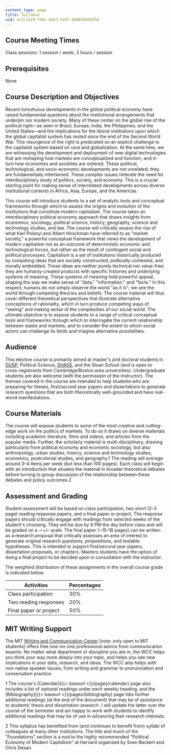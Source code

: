 ```yaml
---
content_type: page
title: Syllabus
uid: ec2c2a29-fd4c-deb3-5e47-b9d656d6d35d
---
```


Course Meeting Times
--------------------

Class sessions: 1 session / week, 3 hours / session

Prerequisites
-------------

None

Course Description and Objectives
---------------------------------

Recent tumultuous developments in the global political economy have raised fundamental questions about the institutional arrangements that underpin our modern society. Many of these center on the global rise of the political right—as seen in Brazil, Europe, India, the Philippines, and the United States—and the implications for the liberal institutions upon which the global capitalist system has rested since the end of the Second World War. This resurgence of the right is predicated on an explicit challenge to the capitalist system based on race and globalization. At the same time, we are witnessing the development and deployment of new digital technologies that are reshaping how markets are conceptualized and function, and in turn how economies and societies are ordered. These political, technological, and socio-economic developments are not unrelated; they are fundamentally intertwined. These complex issues reiterate the need for interdisciplinary study of politics, society, and economy. This is a crucial starting point for making sense of interrelated developments across diverse institutional contexts in Africa, Asia, Europe, and the Americas.

This course will introduce students to a set of analytic tools and conceptual frameworks through which to assess the origins and evolution of the institutions that constitute modern capitalism. The course takes an interdisciplinary political economy approach that draws insights from economics, sociology, political science, history, geography, science and technology studies, and law. The course will critically assess the rise of what Karl Polanyi and Albert Hirschman have referred to as "market society," a powerful conceptual framework that views the development of modern capitalism not as an outcome of deterministic economic and technological forces, but rather as the result of contingent social and political processes. Capitalism is a set of institutions historically produced by competing ideas that are socially constructed, politically contested, and morally embedded. These ideas are neither purely technical nor value-free; they are humanly-created products with specific histories and underlying systems of meaning. These systems of meaning hold powerful appeal, shaping the way we make sense of "data," "information," and "facts." In this respect, humans do not simply observe the world "as it is"; we see the world through competing theories and beliefs. The course material will thus cover different theoretical perspectives that illustrate alternative conceptions of rationality, which in turn produce competing ways of "seeing" and making sense of the complexities of our social world. The ultimate objective is to expose students to a range of critical conceptual tools and frameworks through which to interrogate the current relationship between states and markets, and to consider the extent to which social actors can challenge its limits and imagine alternative possibilities.

Audience
--------

This elective course is primarily aimed at master's and doctoral students in [DUSP](https://dusp.mit.edu/), Political Science, [SHASS](https://shass.mit.edu/), and the Sloan School (and is open to cross-registrants from Cambridge/Boston area universities). Undergraduate students are also welcome (with the permission of the instructor). The themes covered in the course are intended to help students who are preparing for theses, first/second year papers and dissertations to generate research questions that are both theoretically well-grounded and have real-world manifestations.

Course Materials
----------------

The course will expose students to some of the most creative and cutting-edge work on the politics of markets. To do so it draws on diverse materials including academic literature, films and videos, and articles from the popular media. Further, the scholarly material is multi-disciplinary, drawing particularly from political economy and economic sociology, but also anthropology, urban studies, history, science and technology studies, economics, postcolonial studies, and geography.1 The reading will average around 3–4 items per week (but less than 100 pages). Each class will begin with an introduction that situates the material in broader theoretical debates before turning to group discussion of the relationship between these debates and policy outcomes.2

Assessment and Grading
----------------------

Student assessment will be based on class participation, two short (2–3 page) reading response papers, and a final paper or project. The response papers should critically engage with readings from selected weeks of the student's choosing. They will be due by 9 PM the day before class and will be graded on a ✓+/– scale. The final paper (~15–18 pages) can be written as a research proposal that critically assesses an area of interest to generate original research questions, propositions, and testable hypotheses. This is intended to support first/second year papers, dissertation proposals, or chapters. Masters students have the option of doing a final project to be decided upon in consultation with the instructor.

The weighted distribution of these assignments in the overall course grade is indicated below.

| Activities | Percentages |
| --- | --- |
| Class participation | 30% |
| Two reading responses | 20% |
| Final paper or project | 50% 

MIT Writing Support
-------------------

The MIT [Writing and Communication Center](https://cmsw.mit.edu/writing-and-communication-center/) \[note: only open to MIT students\] offers free one-on-one professional advice from communication experts. No matter what department or discipline you are in, the WCC helps you think your way more deeply into your topic, and helps you see new implications in your data, research, and ideas. The WCC also helps with non-native speaker issues, from writing and grammar to pronunciation and conversation practice.

  
1 The course's [Calendar]({{< baseurl >}}/pages/calendar) page also includes a list of optional readings under each weekly heading, and the [Bibliography]({{< baseurl >}}/pages/bibliography) page lists further additional readings (at the end of the document) that may be of assistance to students’ thesis and dissertation research. I will update the latter over the course of the semester and am happy to work with students to identify additional readings that may be of use in advancing their research interests.

2 This syllabus has benefited from (and continues to benefit from) syllabi of colleagues at many other institutions. The title and much of the "Foundations" section is a nod to the highly recommended "Political Economy of Modern Capitalism" at Harvard organized by Sven Beckert and Chris Desan.